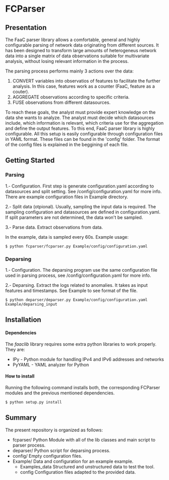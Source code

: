 
# FCParser


## Presentation


The FaaC parser library allows a comfortable, general and highly configurable parsing
of network data originating from different sources. It has been designed to transform
large amounts of heterogeneus network data into a single matrix of data observations
suitable for multivariate analysis, without losing relevant information in the process.

The parsing process performs mainly 3 actions over the data:

1. CONVERT variables into observatios of features to facilitate the further analysis. In this case, 
features work as a counter (FaaC, feature as a couter).
2. AGGREGATE observations according to specific criteria.
3. FUSE observations from different datasources.
   
To reach these goals, the analyst must provide expert knowledge on the data she wants
to analyze. The analyst must decide which datasources include, which information is
relevant, which criteria use for the aggregation and define the output features.
To this end, FaaC parser library is highly configurable. All this setup is easily configurable
through configuration files in YAML format. These files can be found in the 'config'
folder. The format of the config files is explained in the beggining of each file.

																							
## Getting Started
														
### Parsing

1.- Configuration. First step is generate configuration.yaml according to datasources and 
split setting. See /config/configuration.yaml for more info. There are example configuration 
files in Example directory.

2.- Split data (otpional). Usually, sampling the input data is required.
The sampling configuration and datasources are defined in configuration.yaml. 
If split parameters are not determined, the data won't be sampled.

3.- Parse data. Extract observations from data.

In the example, data is sampled every 60s. Example usage:

	$ python fcparser/fcparser.py Example/config/configuration.yaml 

### Deparsing

1.- Configuration. The deparsing program use the same configuration file used in parsing 
process, see /config/configuration.yaml for more info.

2.- Deparsing. Extract the logs related to anomalies. It takes as input features and timestamps.
See Example to see format of the file.

	$ python deparser/deparser.py Example/config/configuration.yaml Example/deparsing_input 

## Installation

#### Dependencies

The *faaclib* library requires some extra python libraries to work properly. They are:

- IPy - Python module for handling IPv4 and IPv6 addresses and networks
- PyYAML - YAML analyzer for Python

#### How to install

Running the following command installs both, the corresponding FCParser modules and the previous mentioned dependencies.

	$ python setup.py install


## Summary

The present repository is organized as follows:

- fcparser/ 		          Python Module with all of the lib classes and main script to parser process.
- deparser/               Python script for deparsing process.
- config/                 Empty configuration files. 
- Example/		          Data and configuration for an example example.
	- Examples_data       Structured and unstructured data to test the tool.
	- config 			  Configuration files adapted to the provided data.


